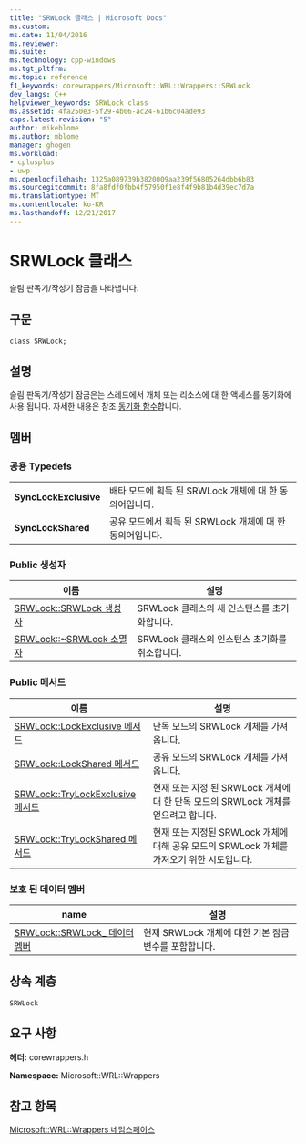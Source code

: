 ```yaml
---
title: "SRWLock 클래스 | Microsoft Docs"
ms.custom: 
ms.date: 11/04/2016
ms.reviewer: 
ms.suite: 
ms.technology: cpp-windows
ms.tgt_pltfrm: 
ms.topic: reference
f1_keywords: corewrappers/Microsoft::WRL::Wrappers::SRWLock
dev_langs: C++
helpviewer_keywords: SRWLock class
ms.assetid: 4fa250e3-5f29-4b06-ac24-61b6c04ade93
caps.latest.revision: "5"
author: mikeblome
ms.author: mblome
manager: ghogen
ms.workload:
- cplusplus
- uwp
ms.openlocfilehash: 1325a089739b3820009aa239f56805264dbb6b83
ms.sourcegitcommit: 8fa8fdf0fbb4f57950f1e8f4f9b81b4d39ec7d7a
ms.translationtype: MT
ms.contentlocale: ko-KR
ms.lasthandoff: 12/21/2017
---
```

# <a name="srwlock-class"></a>SRWLock 클래스
슬림 판독기/작성기 잠금을 나타냅니다.  
  
## <a name="syntax"></a>구문  
  
```  
class SRWLock;  
```  
  
## <a name="remarks"></a>설명  
 슬림 판독기/작성기 잠금은는 스레드에서 개체 또는 리소스에 대 한 액세스를 동기화에 사용 됩니다. 자세한 내용은 참조 [동기화 함수](http://msdn.microsoft.com/en-us/9b6359c2-0113-49b6-83d0-316ad95aba1b)합니다.  
  
## <a name="members"></a>멤버  
  
### <a name="public-typedefs"></a>공용 Typedefs  
  
|||  
|-|-|  
|**SyncLockExclusive**|배타 모드에 획득 된 SRWLock 개체에 대 한 동의어입니다.|  
|**SyncLockShared**|공유 모드에서 획득 된 SRWLock 개체에 대 한 동의어입니다.|  
  
### <a name="public-constructors"></a>Public 생성자  
  
|이름|설명|  
|----------|-----------------|  
|[SRWLock::SRWLock 생성자](../windows/srwlock-srwlock-constructor.md)|SRWLock 클래스의 새 인스턴스를 초기화합니다.|  
|[SRWLock::~SRWLock 소멸자](../windows/srwlock-tilde-srwlock-destructor.md)|SRWLock 클래스의 인스턴스 초기화를 취소합니다.|  
  
### <a name="public-methods"></a>Public 메서드  
  
|이름|설명|  
|----------|-----------------|  
|[SRWLock::LockExclusive 메서드](../windows/srwlock-lockexclusive-method.md)|단독 모드의 SRWLock 개체를 가져옵니다.|  
|[SRWLock::LockShared 메서드](../windows/srwlock-lockshared-method.md)|공유 모드의 SRWLock 개체를 가져옵니다.|  
|[SRWLock::TryLockExclusive 메서드](../windows/srwlock-trylockexclusive-method.md)|현재 또는 지정 된 SRWLock 개체에 대 한 단독 모드의 SRWLock 개체를 얻으려고 합니다.|  
|[SRWLock::TryLockShared 메서드](../windows/srwlock-trylockshared-method.md)|현재 또는 지정된 SRWLock 개체에 대해 공유 모드의 SRWLock 개체를 가져오기 위한 시도입니다.|  
  
### <a name="protected-data-member"></a>보호 된 데이터 멤버  
  
|name|설명|  
|----------|-----------------|  
|[SRWLock::SRWLock_ 데이터 멤버](../windows/srwlock-srwlock-data-member.md)|현재 SRWLock 개체에 대한 기본 잠금 변수를 포함합니다.|  
  
## <a name="inheritance-hierarchy"></a>상속 계층  
 `SRWLock`  
  
## <a name="requirements"></a>요구 사항  
 **헤더:** corewrappers.h  
  
 **Namespace:** Microsoft::WRL::Wrappers  
  
## <a name="see-also"></a>참고 항목  
 [Microsoft::WRL::Wrappers 네임스페이스](../windows/microsoft-wrl-wrappers-namespace.md)